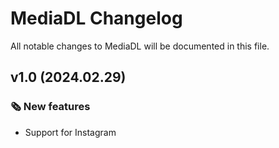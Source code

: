 # MediaDL Changelog

All notable changes to MediaDL will be documented in this file.

## v1.0 (2024.02.29)

### 🗞️ New features

- Support for Instagram

